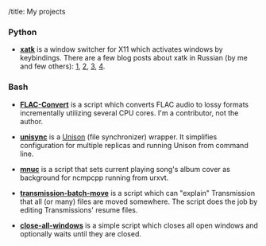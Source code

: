 /title: My projects

### Python
* **[xatk]** is a window switcher for X11 which activates windows by keybindings.
  There are a few blog posts about xatk in Russian (by me and few others): [1],
  [2], [3], [4].

[xatk]: http://code.google.com/p/xatk/
[1]: http://www.vlevit.org/ru/blog/tech/xatk
[2]: http://www.vlevit.org/ru/blog/tech/xatk-1
[3]: http://muhas.ru/?p=183
[4]: http://proft.me/2011/09/18/xatk-udobnoe-pereklyuchenie-okon/

### Bash

* **[FLAC-Convert]** is a script which converts FLAC audio to lossy formats
  incrementally utilizing several CPU cores. I'm a contributor, not the author.

* **[unisync]** is a [Unison] (file synchronizer) wrapper. It simplifies
  configuration for multiple replicas and running Unison from command line.

* **[mnuc]** is a script that sets current playing song's album cover as background
  for ncmpcpp running from urxvt.

* **[transmission-batch-move]** is a script which can "explain" Transmission that
  all (or many) files are moved somewhere. The script does the job by editing
  Transmissions' resume files.

* **[close-all-windows]** is a simple script which closes all open windows and
  optionally waits until they are closed.

[FLAC-Convert]: https://github.com/nijet99/FLAC-Convert/
[unisync]: https://github.com/vlevit/unisync
[Unison]: http://www.cis.upenn.edu/~bcpierce/unison/
[mnuc]: https://gist.github.com/vlevit/4588882/
[transmission-batch-move]: https://github.com/vlevit/transmission-batch-move
[close-all-windows]: https://gist.github.com/vlevit/2877044
